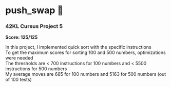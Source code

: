 # push_swap 🔄

### 42KL Cursus Project 5

**Score: 125/125**

In this project, I implemented quick sort with the specific instructions <br/>
To get the maximum scores for sorting 100 and 500 numbers, optimizations were needed <br/>
The thresholds are < 700 instructions for 100 numbers and < 5500 instructions for 500 numbers <br/>
My average moves are 685 for 100 numbers and 5163 for 500 numbers (out of 100 tests)
